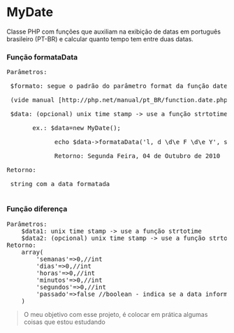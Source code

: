 # MyDate

Classe PHP com funções que auxiliam na exibição de datas em português brasileiro (PT-BR) e calcular quanto tempo tem entre duas datas.

### Função formataData
<pre>
Parâmetros:<br>
 $formato: segue o padrão do parâmetro format da função date() padrão do PHP<br>
 (vide manual [http://php.net/manual/pt_BR/function.date.php]).<br>
 $data: (opcional) unix time stamp -> use a função strtotime. se omitido, será usada a data atual<br>
       ex.: $data=new MyDate();<br>
             echo $data->formataData('l, d \d\e F \d\e Y', strtotime('2010-10-04'));<br>
             Retorno: Segunda Feira, 04 de Outubro de 2010<br>
Retorno:<br>
 string com a data formatada<br>
</pre>

### Função diferença
<pre>
Parâmetros:
	$data1: unix time stamp -> use a função strtotime
	$data2: (opcional) unix time stamp -> use a função strtotime. se omitido, será utilizado a data atual
Retorno:
	array(
	    'semanas'=>0,//int
	    'dias'=>0,//int
	    'horas'=>0,//int
	    'minutos'=>0,//int
	    'segundos'=>0,//int
	    'passado'=>false //boolean - indica se a data informada no primeiro parametro já passou em relação ao segundo parâmetro, ou em relação a data atual caso o segundo parâmetro seja omitido - true se a data já tiver passado, e false caso contrário
	)
</pre>

> O meu objetivo com esse projeto, é colocar em prática algumas coisas que estou estudando


